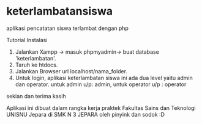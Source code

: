 # keterlambatansiswa
aplikasi pencatatan siswa terlambat dengan php

Tutorial Instalasi

1. Jalankan Xampp -> masuk phpmyadmin-> buat database 'keterlambatan'.
2. Taruh ke htdocs.
3. Jalankan Browser url localhost/nama_folder.
4. Untuk login, aplikasi keterlambatan siswa ini ada dua level yaitu admin dan operator. untuk admin u/p: admin, untuk operator u/p : operator

sekian dan terima kasih

Aplikasi ini dibuat dalam rangka kerja praktek Fakultas Sains dan Teknologi UNISNU Jepara di SMK N 3 JEPARA oleh pinyink dan sodok :D
